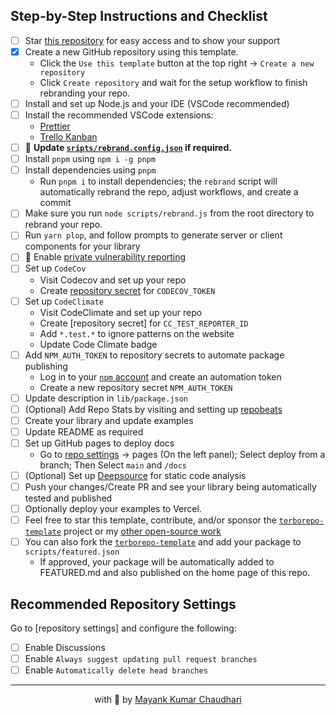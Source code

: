 ## Step-by-Step Instructions and Checklist

- [ ] Star [this repository](https://github.com/react18-tools/turborepo-template/) for easy access and to show your support
- [x] Create a new GitHub repository using this template.
  - Click the `Use this template` button at the top right -> `Create a new repository`
  - Click `Create repository` and wait for the setup workflow to finish rebranding your repo.
- [ ] Install and set up Node.js and your IDE (VSCode recommended)
- [ ] Install the recommended VSCode extensions:
  - [Prettier](https://marketplace.visualstudio.com/items?itemName=esbenp.prettier-vscode)
  - [Trello Kanban](https://marketplace.visualstudio.com/items?itemName=mayank1513.trello-kanban-task-board)
- [ ] 🌟 **Update [`sripts/rebrand.config.json`](./scripts/rebrand.config.json) if required.**
- [ ] Install `pnpm` using `npm i -g pnpm`
- [ ] Install dependencies using `pnpm`
  - Run `pnpm i` to install dependencies; the `rebrand` script will automatically rebrand the repo, adjust workflows, and create a commit
- [ ] Make sure you run `node scripts/rebrand.js` from the root directory to rebrand your repo.
- [ ] Run `yarn plop`, and follow prompts to generate server or client components for your library
- [ ] 🌟 Enable [private vulnerability reporting](https://github.com/react18-tools/react18-global-store/security)
- [ ] Set up `CodeCov`
  - Visit Codecov and set up your repo
  - Create [repository secret]((https://github.com/react18-tools/react18-global-store/settings/secrets/actions)) for `CODECOV_TOKEN`
- [ ] Set up `CodeClimate`
  - Visit CodeClimate and set up your repo
  - Create [repository secret] for `CC_TEST_REPORTER_ID`
  - Add `*.test.*` to ignore patterns on the website
  - Update Code Climate badge
- [ ] Add `NPM_AUTH_TOKEN` to repository secrets to automate package publishing
  - Log in to your [`npm` account](https://www.npmjs.com/login) and create an automation token
  - Create a new repository secret `NPM_AUTH_TOKEN`
- [ ] Update description in `lib/package.json`
- [ ] (Optional) Add Repo Stats by visiting and setting up [repobeats](https://repobeats.axiom.co/)
- [ ] Create your library and update examples
- [ ] Update README as required
- [ ] Set up GitHub pages to deploy docs
  - Go to [repo settings](https://github.com/react18-tools/react18-global-store/settings/pages) -> pages (On the left panel); Select deploy from a branch; Then Select `main` and `/docs`
- [ ] (Optional) Set up [Deepsource](https://app.deepsource.com/login) for static code analysis
- [ ] Push your changes/Create PR and see your library being automatically tested and published
- [ ] Optionally deploy your examples to Vercel.
- [ ] Feel free to star this template, contribute, and/or sponsor the [`terborepo-template`](https://github.com/react18-tools/turborepo-template) project or my [other open-source work](https://github.com/sponsors/mayank1513)
- [ ] You can also fork the [`terborepo-template`](https://github.com/react18-tools/turborepo-template/fork) and add your package to `scripts/featured.json`
  - If approved, your package will be automatically added to FEATURED.md and also published on the home page of this repo.

## Recommended Repository Settings

Go to [repository settings] and configure the following:

- [ ] Enable Discussions
- [ ] Enable `Always suggest updating pull request branches`
- [ ] Enable `Automatically delete head branches`

<hr />

<p align="center" style="text-align:center">with 💖 by <a href="https://mayank-chaudhari.vercel.app" target="_blank">Mayank Kumar Chaudhari</a></p>
